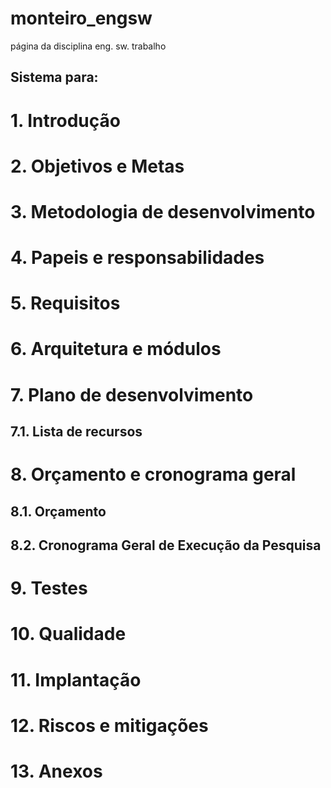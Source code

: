 # monteiro_engsw
página da disciplina eng. sw. trabalho

## Sistema para: 

# 1. Introdução

<!---
isto é um comentário !
-->

# 2. Objetivos e Metas

<!---
isto é um comentário !
-->

# 3. Metodologia de desenvolvimento

<!---
isto é um comentário !
-->

# 4. Papeis e responsabilidades

<!---
isto é um comentário !
-->

# 5. Requisitos

<!---
isto é um comentário !
-->

# 6. Arquitetura e módulos

<!---
isto é um comentário !
-->

# 7. Plano de desenvolvimento

<!---
isto é um comentário !
-->

## 7.1. Lista de recursos

<!---
isto é um comentário !
-->

# 8. Orçamento e cronograma geral

<!---
isto é um comentário !
-->

## 8.1. Orçamento

<!---
isto é um comentário !
-->

## 8.2. Cronograma Geral de Execução da Pesquisa

<!---
isto é um comentário !
-->

# 9. Testes

<!---
isto é um comentário !
-->

# 10. Qualidade

<!---
isto é um comentário !
-->

# 11. Implantação

<!---
isto é um comentário !
-->

# 12. Riscos e mitigações

<!---
isto é um comentário !
-->

# 13. Anexos

<!---
isto é um comentário !
-->

[]()

[]()
